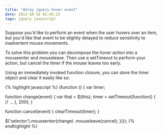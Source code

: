 ```yaml
---
title: "delay jquery hover event"
date: 2013-10-16 01:45:23
tags: jquery javascript
---
```


<p>
Suppose you'd like to perform an event when the user hovers over an item, but you'd like that event to be slightly delayed to reduce sensitivity to inadvertent mouse movements.
</p>

<p>
To solve this problem you can decompose the hover action into a <span class="mono">mouseenter</span> and <span class="mono">mouseleave</span>. Then use a <span class="mono">setTimeout</span> to perform your action, but cancel the timer if the mouse leaves too early.
</p>

<p>
Using an immediately invoked function closure, you can store the timer object and clear it easily like so:
</p>

{% highlight javascript %}
(function () {
  var timer;

  function change(event) {
    var that = $(this); 
    timer = setTimeout(function() {
      // ...
    }, 200); 
  }

  function cancel(event) {
    clearTimeout(timer);
  }

  $('selector').mouseenter(change)
    .mouseleave(cancel);
}());
{% endhighlight %}

